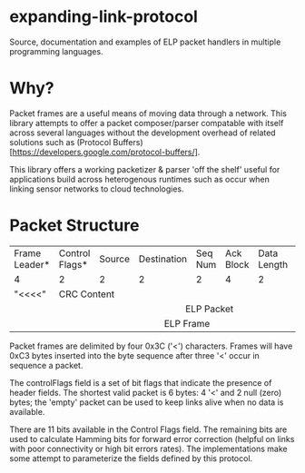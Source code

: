 # expanding-link-protocol
Source, documentation and examples of ELP packet handlers in multiple programming languages.

# Why?
Packet frames are a useful means of moving data through a network. This library attempts to offer a packet composer/parser compatable with itself across several languages without the development overhead of related solutions such as (Protocol Buffers)[https://developers.google.com/protocol-buffers/].

This library offers a working packetizer & parser 'off the shelf' useful for applications build across heterogenous runtimes such as occur when linking sensor networks to cloud technologies.

# Packet Structure

<table>
  <tr>
    <td>Frame Leader*</td>
    <td>Control Flags*</td>
    <td>Source</td>
    <td>Destination</td>
    <td>Seq Num</td>
    <td>Ack Block</td>
    <td>Data Length</td>
    <td>Data</td>
    <td>CRC</td>
  </tr>
  <tr>
    <td>4</td>
    <td>2</td>
    <td>2</td>
    <td>2</td>
    <td>2</td>
    <td>4</td>
    <td>2</td>
    <td>Variable</td>
    <td>4</td>
  </tr>

  <tr>
    <td>"<<<<"</td>
    <td colspan="7">CRC Content</td>
    <td>CRC</td>
  </tr>
  <tr>
    <td></td>
    <td colspan="8" align="center">ELP Packet</td>
  </tr>
  <tr>
    <td colspan="9" align="center">ELP Frame</td>
  </tr>
</table>

<!-- ![alt text](elp-packet.png) -->

Packet frames are delimited by four 0x3C ('<') characters. Frames will have 0xC3 bytes inserted into the byte sequence after three '<' occur in sequence a packet.

The controlFlags field is a set of bit flags that indicate the presence of header fields. The shortest valid packet is 6 bytes: 4 '<' and 2 null (zero) bytes; the 'empty' packet can be used to keep links alive when no data is available.

There are 11 bits available in the Control Flags field. The remaining bits are used to calculate Hamming bits for forward error correction (helpful on links with poor connectivity or high bit errors rates). The implementations make some attempt to parameterize the fields defined by this protocol.
